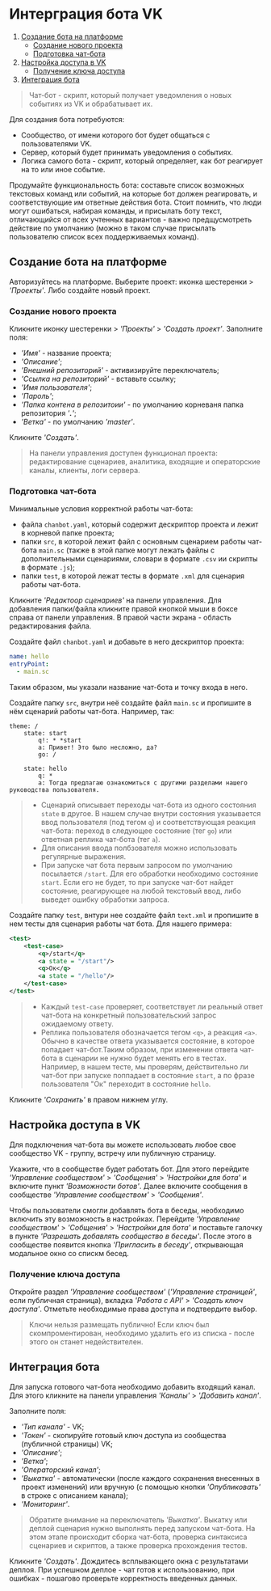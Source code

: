# Интерграция бота VK
1. [Создание бота на платформе](#Создание-бота-на-платформе)
    * [Создание нового проекта](#Создание-нового-проекта)
    * [Подготовка чат-бота](#Подготовка-чат-бота)
2. [Настройка доступа в VK](#Настройка-доступа-в-vk)
    * [Получение ключа доступа](#Получение-ключа-доступа)
3. [Интеграция бота](#Интеграция-бота)


>Чат-бот - скрипт, который получает уведомления о новых событиях из VK и обрабатывает их.

Для создания бота потребуются:
* Сообщество, от имени которого бот будет общаться с пользователями VK.
* Сервер, который будет принимать уведомления о событиях.
* Логика самого бота - скрипт, который определяет, как бот реагирует на то или иное событие.

Продумайте функциональность бота: составьте список возможных текстовых команд или событий, на которые бот должен реагировать, и соответствующие им ответные действия бота. Стоит помнить, что люди могут ошибаться, набирая команды, и присылать боту текст, отличающийся от всех учтенных вариантов - важно предщусмотреть действие по умолчанию (можно в таком случае присылать пользователю список всех поддерживаемых команд).



## Создание бота на платформе

Авторизуйтесь на платформе.
Выберите проект: иконка шестеренки > *'Проекты'*. Либо создайте новый проект.


### Создание нового проекта

Кликните иконку шестеренки > *'Проекты'* > *'Создать проект'*. Заполните поля:
* *'Имя'* - название проекта;
* *'Описание'*;
* *'Внешний репозиторий'* - активизируйте переключатель;
* *'Ссылка на репозиторий'* - вставьте ссылку;
* *'Имя пользователя'*;
* *'Пароль'*;
* *'Папка контена в репозитоии'* - по умолчанию корневаня папка репозитория *'**.**'*;
* *'Ветка'* - по умолчанию *'master'*.

Кликните *'Создать'*.

> На панели управления доступен функционал проекта: редактирование сценариев, аналитика, входящие и операторские каналы, клиенты, логи сервера.

### Подготовка чат-бота

Минимальные условия корректной работы чат-бота:
* файла `chanbot.yaml`, который содержит дескриптор проекта и лежит в корневой папке проекта;
* папки `src`, в которой лежит файл с основным сценарием работы чат-бота `main.sc` (также в этой папке могут лежать файлы с дополнительными сценариями, словари в формате `.csv` ии скрипты в формате `.js`);
* папки `test`, в которой лежат тесты в формате `.xml` для сценария работы чат-бота.

Кликните *'Редактоор сценариев'* на панели управления. Для добавления папки/файла кликните правой кнопкой мыши в боксе справа от панели управления. В правой части экрана - область редактирования файла.

Создайте файл `chanbot.yaml` и добавьте в него дескриптор проекта:

```yaml
name: hello
entryPoint:
  - main.sc
```
Таким образом, мы указали название чат-бота и точку входа в него.

Создайте папку `src`, внутри неё создайте файл `main.sc` и пропишите в нём сценарий работы чат-бота. Например, так:

```
theme: /
    state: start
        q!: * *start
        a: Привет! Это было несложно, да?
        go: /

    state: hello
        q: *
        a: Тогда предлагаю ознакомиться с другими разделами нашего руководства пользователя.
```


> * Сценарий описывает переходы чат-бота из одного состояния `state` в другое. В нашем случае внутри состояния указывается ввод пользователя (под тегом `q`) и соответствующая реакция чат-бота: переход в следующее состояние (тег `go`) или ответная реплика чат-бота (тег `a`).
> * Для описания ввода полбзователя можно использовать регулярные выражения.
> * При запуске чат бота первым запросом по умолчанию посылается `/start`. Для его обработки необходимо состояние `start`. Если его не будет, то при запуске чат-бот найдет состояние, реагирующее на любой текстовый ввод, либо выведет ошибку обработки запроса.

Создайте папку `test`, внтури нее создайте файл `text.xml` и пропишите в нем тесты для сценария работы чат бота. Для нашего примера:

``` xml
<test>
    <test-case>
        <q>/start</q>
        <a state = "/start"/>
        <q>Ок</q>
        <a state = "/hello"/>
    </test-case>
</test>
```


> * Каждый `test-case` проверяет, соответствует ли реальный ответ чат-бота на конкретный пользовательский запрос ожидаемому ответу.
> * Реплика пользователя обозначается тегом `<q>`, а реакция `<a>`.
> Обычно в качестве ответа указывается состояние, в которое попадает чат-бот.Таким образом, при изменении ответа чат-бота в сценарии не нужно будет менять его в тестах. Например, в нашем тесте, мы проверям, действительно ли чат-бот при запуске поппадает в состояние `start`, а по фразе пользователя "Ок" переходит в состояние `hello`.

Кликните *'Сохранить'* в правом нижнем углу.



## Настройка доступа в VK

Для подключения чат-бота вы можете использовать любое свое сообщество VK - группу, встречу или публичную страницу.

Укажите, что в сообществе будет работать бот. Для этого перейдите *'Управление сообществом'* > *'Сообщения'* > *'Настройки для бота'* и включите пункт *'Возможности ботов'*. Далее включите сообщения в сообществе *'Управление сообществом'* > *'Сообщения'*.

Чтобы пользователи смогли добавлять бота в беседы, необходимо включить эту возможность в настройках. Перейдите *'Управление сообществом'* > *'Собщения'* > *'Настройки для бота'*  и поставьте галочку в пункте *'Разрешать добавлять сообщество в беседы'*. После этого в сообществе появится кнопка *'Пригласить в беседу'*, открывающая модальное окно со спискм бесед.

### Получение ключа доступа

Откройте раздел *'Управление сообществом'* (*'Управление страницей'*, если публичная страница), вкладка *'Работа с API'* > *'Создать ключ доступа'*. Отметьте необходимые права доступа и подтвердите выбор.

> Ключи нельзя размещать публично! Если ключ был скомпроментирован, необходимо удалить его из списка - после этого он станет недействителен.


## Интеграция бота

Для запуска готового чат-бота необходимо добавить входящий канал. Для этого кликните на панели управления *'Каналы'* > *'Добавить канал'*.

Заполните поля:
* *'Тип канала'* - VK;
* *'Токен'* - скопируйте готовый ключ доступа из сообщества (публичной страницы) VK;
* *'Описание'*;
* *'Ветка'*;
* *'Операторский канал'*;
* *'Выкатка'* - автоматически (после каждого сохранения внесенных в проект изменений) или вручную (с помощью кнопки *'Опубликовать'* в строке с описанием канала);
* *'Мониторинг'*.

> Обратите внимание на переключатель *'Выкатка'*. Выкатку или деплой сценария нужно выполнять перед запуском чат-бота. На этом этапе происходит сборка чат-бота, проверка синтаксиса сценариев и скриптов, а также проверка прохождения тестов.

Кликните *'Создать'*. Дождитесь всплывающего окна с результатами деплоя. При успешном деплое - чат готов к использованию, при ошибках - пошагово проверьте корректность введенных данных.

